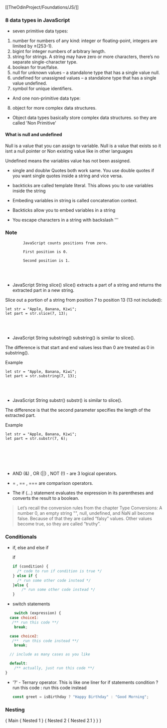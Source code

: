 [[TheOdinProject/Foundations/JS/]]

### 8 data types in JavaScript 
- seven primitive data types:
1. number for numbers of any kind: integer or floating-point, integers are limited by ±(253-1).
2. bigint for integer numbers of arbitrary length.
3. string for strings. A string may have zero or more characters, there’s no separate single-character type.
4. boolean for true/false.
5. null for unknown values – a standalone type that has a single value null.
6. undefined for unassigned values – a standalone type that has a single value undefined.
7. symbol for unique identifiers.

- And one non-primitive data type:
8. object for more complex data structures.

- Object data types basically store complex data structures. so they are called 'Non Primitive'


#### What is null and undefined 

   Null is a value that you can assign to variable. Null is a value that exists so it isnt a null pointer or 
         Non existing value like in other languages

   Undefined means the variables value has not been assigned.

- single and doublw Quotes both work same. You use double quotes if you want single quotes inside a string and vice versa.

- backticks are called template literal. This allows you to use variables inside the string 

- Embeding variables in string is called  concatenation context.

- Backticks allow you to embed variables in a string

- You escape characters in a string with backslash '\''



### Note
			JavaScript counts positions from zero.
			
			First position is 0.
			
			Second position is 1.
			


<br/> <br/>
- JavaScript String slice()
slice() extracts a part of a string and returns the extracted part in a new string.

Slice out a portion of a string from position 7 to position 13 (13 not included):

```
let str = "Apple, Banana, Kiwi";
let part = str.slice(7, 13);
```


<br/> <br/>
- JavaScript String substring()
substring() is similar to slice().

The difference is that start and end values less than 0 are treated as 0 in substring().


Example
```
let str = "Apple, Banana, Kiwi";
let part = str.substring(7, 13);
```



<br/> <br/>
- JavaScript String substr()
substr() is similar to slice().

The difference is that the second parameter specifies the length of the extracted part.

Example
```
let str = "Apple, Banana, Kiwi";
let part = str.substr(7, 6);
```




<br/> <br/> <br/> <br/>
- AND (&) , OR (||) , NOT (!) - are 3 logical operators.
- = , == , === are comparison operators.

- The if (…) statement evaluates the expression in its parentheses and converts the result to a boolean.

>Let’s recall the conversion rules from the chapter Type Conversions: A number 0, an empty string "", null, undefined, and NaN all become false. Because of that they are called “falsy” values.
Other values become true, so they are called “truthy”.


### Conditionals


- if, else and else if


	if 
	```javascript
	if (condition) {
	  /* code to run if condition is true */
	} else if {
	  /* run some other code instead */
	}else {
		/* run some other code instead */
	}
	```


- switch statements
```javascript
	switch (expression) {
  case choice1:
   /** run this code **/
    break;

  case choice2:
   /**  run this code instead **/
    break;

  // include as many cases as you like

  default:
    /** actually, just run this code **/
}
```

- '?' - Ternary operator.
	This is like one liner for if statements
	condition ? run this code : run this code instead
	
	```Javascript
	const greet = isBirthday ? "Happy Birthday" : "Good Morning";
	```


### Nesting 

{ Main
	{
	Nested 1
	}
	{
	Nested 2 {
		Nested 2.1
		}
	}
}
